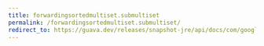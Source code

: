 ```yaml
---
title: forwardingsortedmultiset.submultiset
permalink: /forwardingsortedmultiset.submultiset/
redirect_to: https://guava.dev/releases/snapshot-jre/api/docs/com/google/common/collect/ForwardingSortedMultiset.html#subMultiset-E-com.google.common.collect.BoundType-E-com.google.common.collect.BoundType-
---
```

